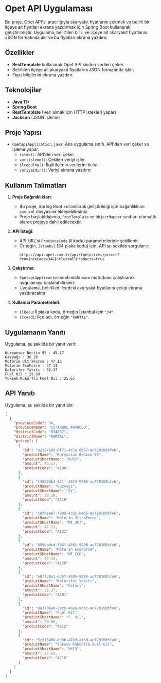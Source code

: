 # Opet API Uygulaması

Bu proje, Opet API'si aracılığıyla akaryakıt fiyatlarını çekmek ve belirli bir ilçeye ait fiyatları ekrana yazdırmak için Spring Boot kullanarak geliştirilmiştir. Uygulama, belirtilen bir il ve ilçeye ait akaryakıt fiyatlarını JSON formatında alır ve bu fiyatları ekrana yazdırır.

## Özellikler

- **RestTemplate** kullanarak Opet API'sinden verileri çeker.
- Belirtilen ilçeye ait akaryakıt fiyatlarını JSON formatında işler.
- Fiyat bilgilerini ekrana yazdırır.

## Teknolojiler

- **Java 11+**
- **Spring Boot**
- **RestTemplate** (Veri almak için HTTP istekleri yapar)
- **Jackson** (JSON işleme)
  
## Proje Yapısı

- `OpetapiApplication.java`: Ana uygulama sınıfı. API'den veri çeker ve işleme yapar.
  - `istek()`: API'den veri çeker.
  - `veriisleme()`: Çekilen veriyi işler.
  - `ilcebulma()`: İlgili ilçenin verilerini bulur.
  - `veriyazdır()`: Veriyi ekrana yazdırır.

## Kullanım Talimatları

1. **Proje Bağımlılıkları**:
   - Bu proje, Spring Boot kullanılarak geliştirildiği için bağımlılıkları `pom.xml` dosyasına ekleyebilirsiniz.
   - Proje başlatıldığında, `RestTemplate` ve `ObjectMapper` sınıfları otomatik olarak projeye dahil edilecektir.

2. **API İsteği**:
   - API URL'si `ProvinceCode` (il kodu) parametreleriyle şekillenir.
   - Örneğin, `İstanbul` (34 plaka kodu) için, API şu şekilde sorgulanır: 
     ```
     https://api.opet.com.tr/api/fuelprices/prices?ProvinceCode=34&IncludeAllProducts=true
     ```

3. **Çalıştırma**:
   - `OpetapiApplication` sınıfındaki `main` metodunu çalıştırarak uygulamayı başlatabilirsiniz.
   - Uygulama, belirtilen ilçedeki akaryakıt fiyatlarını çekip ekrana yazdıracaktır.

4. **Kullanıcı Parametreleri**:
   - `ilkodu`: İl plaka kodu, örneğin İstanbul için `"34"`.
   - `ilceadi`: İlçe adı, örneğin `"KARTAL"`.
## Uygulamanın Yanıtı

Uygulama, şu şekilde bir yanıt verir:

```
Kurşunsuz Benzin 95 : 45.17
Gazyağı : 38.26
Motorin UltraForce : 47.13
Motorin EcoForce : 47.13
Kalorifer Yakıtı : 32.37
Fuel Oil : 29.08
Yüksek Kükürtlü Fuel Oil : 25.65
```

## API Yanıtı

Uygulama, şu şekilde bir yanıt alır:

```json
[
  {
    "provinceCode": 34,
    "provinceName": "İSTANBUL ANADOLU",
    "districtCode": "034007",
    "districtName": "KARTAL",
    "prices": [
      {
        "id": "e2127693-6f71-4c5e-8b57-ac720100bfe6",
        "productName": "Kurşunsuz Benzin 95",
        "productShortName": "KURS",
        "amount": 45.17,
        "productCode": "A100"
      },
      {
        "id": "f35023b4-321f-4029-9705-ac720100bfe6",
        "productName": "Gazyağı",
        "productShortName": "GY",
        "amount": 38.26,
        "productCode": "A110"
      },
      {
        "id": "c8fdea87-788d-4c02-b465-ac720100bfe6",
        "productName": "Motorin UltraForce",
        "productShortName": "MT_ULT",
        "amount": 47.13,
        "productCode": "A121"
      },
      {
        "id": "659dbdcd-394f-4061-9408-ac720100bfe6",
        "productName": "Motorin EcoForce",
        "productShortName": "MT_ECO",
        "amount": 47.13,
        "productCode": "A128"
      },
      {
        "id": "e0ffc8a1-da57-4695-9334-ac720100bfe6",
        "productName": "Kalorifer Yakıtı",
        "productShortName": "Kalori",
        "amount": 32.37,
        "productCode": "A201"
      },
      {
        "id": "8a37b6a8-29c9-46ea-933c-ac720100bfe6",
        "productName": "Fuel Oil",
        "productShortName": "F. Oil",
        "amount": 29.08,
        "productCode": "A212"
      },
      {
        "id": "5c215408-dd3b-478d-a13d-ac720100bfe6",
        "productName": "Yüksek Kükürtlü Fuel Oil",
        "productShortName": "YKFO",
        "amount": 25.65,
        "productCode": "A218"
      }
    ]
  }
]
